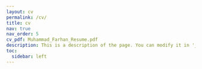 ```yaml
---
layout: cv
permalink: /cv/
title: cv
nav: true
nav_order: 5
cv_pdf: Muhammad_Farhan_Resume.pdf
description: This is a description of the page. You can modify it in '_pages/cv.md'. You can also change or remove the top pdf download button.
toc:
  sidebar: left
---
```


